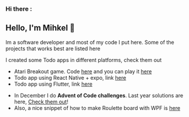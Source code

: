 ### Hi there :

## Hello, I'm Mihkel 👋

Im a software developer and most of my code I put here. Some of the projects that works best are listed here

I created some Todo apps in different platforms, check them out

- Atari Breakout game. Code [here](https://github.com/mtiganik/atariBreakout) and you can play it [here](https://mtiganik.com/)
- Todo app using React Native + expo, link [here](https://github.com/mtiganik/todo-app-rn-ts)
- Todo app using Flutter, link [here](https://github.com/mtiganik/flutter_todo_app)

* In December I do **Advent of Code challenges**. Last year solutions are here, [Check them out](https://github.com/mtiganik/AdventOfCode2023/)!
* Also, a nice snippet of how to make Roulette board with WPF is [here](https://github.com/mtiganik/Roulette)
<!--
**mtiganik/mtiganik** is a ✨ _special_ ✨ repository because its `README.md` (this file) appears on your GitHub profile.



Here are some ideas to get you started:

- 🔭 I’m currently working on ...
- 🌱 I’m currently learning ...
- 👯 I’m looking to collaborate on ...
- 🤔 I’m looking for help with ...
- 💬 Ask me about ...
- 📫 How to reach me: ...
- 😄 Pronouns: ...
- ⚡ Fun fact: ...
-->
